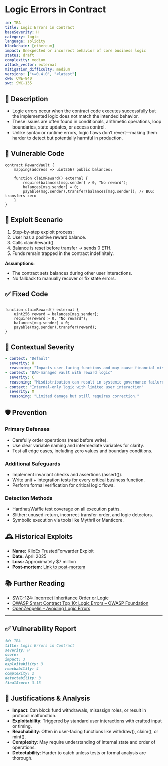 # Logic Errors in Contract

```YAML
id: TBA
title: Logic Errors in Contract
baseSeverity: H
category: logic
language: solidity
blockchain: [ethereum]
impact: Unexpected or incorrect behavior of core business logic
status: draft
complexity: medium
attack_vector: external
mitigation_difficulty: medium
versions: [">=0.4.0", "<latest"]
cwe: CWE-840
swc: SWC-135
```
## 📝 Description

- Logic errors occur when the contract code executes successfully but the implemented logic does not match the intended behavior.
- These issues are often found in conditionals, arithmetic operations, loop boundaries, state updates, or access control.
- Unlike syntax or runtime errors, logic flaws don’t revert—making them harder to detect but potentially harmful in production.

## 🚨 Vulnerable Code

```solidity
contract RewardVault {
    mapping(address => uint256) public balances;

    function claimReward() external {
        require(balances[msg.sender] > 0, "No reward");
        balances[msg.sender] = 0;
        payable(msg.sender).transfer(balances[msg.sender]); // BUG: transfers zero
    }
}
```

## 🧪 Exploit Scenario

1. Step-by-step exploit process:
2. User has a positive reward balance.
3. Calls claimReward().
4. Balance is reset before transfer → sends 0 ETH.
5. Funds remain trapped in the contract indefinitely.

**Assumptions:**

- The contract sets balances during other user interactions.
- No fallback to manually recover or fix state errors.

## ✅ Fixed Code

```solidity

function claimReward() external {
    uint256 reward = balances[msg.sender];
    require(reward > 0, "No reward");
    balances[msg.sender] = 0;
    payable(msg.sender).transfer(reward);
}
```

## 🧭 Contextual Severity

```yaml
- context: "Default"
  severity: H
  reasoning: "Impacts user-facing functions and may cause financial miscalculations."
- context: "DAO-managed vault with reward logic"
  severity: C
  reasoning: "Misdistribution can result in systemic governance failures."
- context: "Internal-only logic with limited user interaction"
  severity: M
  reasoning: "Limited damage but still requires correction."
```

## 🛡️ Prevention

### Primary Defenses

- Carefully order operations (read before write).
- Use clear variable naming and intermediate variables for clarity.
- Test all edge cases, including zero values and boundary conditions.

### Additional Safeguards

- Implement invariant checks and assertions (assert()).
- Write unit + integration tests for every critical business function.
- Perform formal verification for critical logic flows.

### Detection Methods

- Hardhat/Waffle test coverage on all execution paths.
- Slither: unused-return, incorrect-transfer-order, and logic detectors.
- Symbolic execution via tools like Mythril or Manticore.

## 🕰️ Historical Exploits

- **Name:** KiloEx TrustedForwarder Exploit 
- **Date:** April 2025 
- **Loss:** Approximately $7 million 
- **Post-mortem:** [Link to post-mortem](https://thedailysun.co.za/2025/04/21/kiloex-reveals-details-of-7-million-smart-contract-exploit-in-post-mortem-report/) 

## 📚 Further Reading

- [SWC-124: Incorrect Inheritance Order or Logic](https://swcregistry.io/docs/SWC-124)
- [OWASP Smart Contract Top 10: Logic Errors – OWASP Foundation](https://owasp.org/www-project-smart-contract-top-10/2025/en/src/SC03-logic-errors.html) 
- [OpenZeppelin – Avoiding Logic Errors](https://docs.openzeppelin.com/contracts/4.x/api/utils)

---

## ✅ Vulnerability Report

```markdown
id: TBA
title: Logic Errors in Contract 
severity: H
score:
impact: 3  
exploitability: 3
reachability: 4  
complexity: 2  
detectability: 3  
finalScore: 3.15
```

## 📄 Justifications & Analysis

- **Impact**: Can block fund withdrawals, misassign roles, or result in protocol malfunction.
- **Exploitability**: Triggered by standard user interactions with crafted input or timing.
- **Reachability**: Often in user-facing functions like withdraw(), claim(), or mint().
- **Complexity**: May require understanding of internal state and order of operations.
- **Detectability**: Harder to catch unless tests or formal analysis are thorough.
